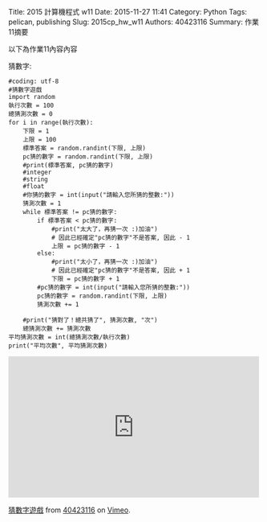 Title: 2015 計算機程式 w11
Date: 2015-11-27 11:41
Category: Python
Tags: pelican, publishing
Slug: 2015cp_hw_w11
Authors: 40423116
Summary: 作業11摘要

以下為作業11內容內容

猜數字:

    #coding: utf-8
    #猜數字遊戲
    import random
    執行次數 = 100
    總猜測次數 = 0
    for i in range(執行次數):
        下限 = 1
        上限 = 100
        標準答案 = random.randint(下限, 上限)
        pc猜的數字 = random.randint(下限, 上限)
        #print(標準答案, pc猜的數字)
        #integer
        #string
        #float
        #你猜的數字 = int(input("請輸入您所猜的整數:"))
        猜測次數 = 1
        while 標準答案 != pc猜的數字:
            if 標準答案 < pc猜的數字:
                #print("太大了，再猜一次 :)加油")
                # 因此已經確定"pc猜的數字"不是答案, 因此 - 1
                上限 = pc猜的數字 - 1
            else:
                #print("太小了，再猜一次 :)加油")
                # 因此已經確定"pc猜的數字"不是答案, 因此 + 1
                下限 = pc猜的數字 + 1
            #pc猜的數字 = int(input("請輸入您所猜的整數:"))
            pc猜的數字 = random.randint(下限, 上限)
            猜測次數 += 1
        
        #print("猜對了！總共猜了", 猜測次數, "次")
        總猜測次數 += 猜測次數
    平均猜測次數 = int(總猜測次數/執行次數)
    print("平均次數", 平均猜測次數)
    
<iframe src="https://player.vimeo.com/video/147716682" width="500" height="281" frameborder="0" webkitallowfullscreen mozallowfullscreen allowfullscreen></iframe> <p><a href="https://vimeo.com/147716682">猜數字遊戲</a> from <a href="https://vimeo.com/user46450524">40423116</a> on <a href="https://vimeo.com">Vimeo</a>.</p>